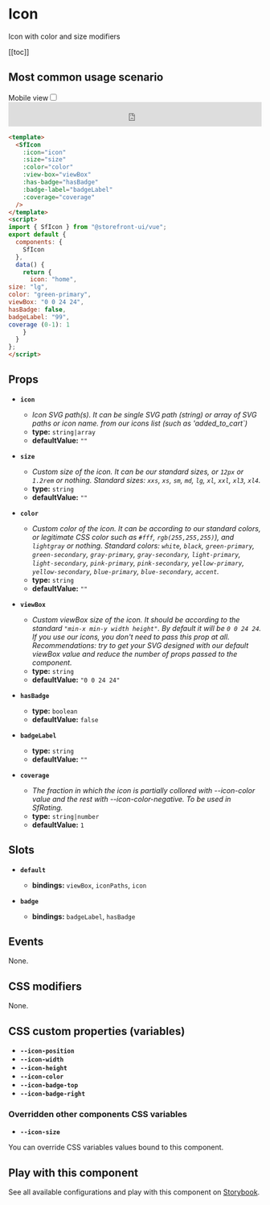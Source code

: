 # Icon

Icon with color and size modifiers

[[toc]]

## Most common usage scenario

<div class="vuepress-mobile">
    <label for="vuepress-mobile" class="vuepress-mobile-label">Mobile view</label><input id="vuepress-mobile" type="checkbox" class="vuepress-mobile-checkbox">
    <iframe class="storybook-iframe" src="https://storybook.storefrontui.io/iframe.html?id=atoms-icon--common" style="width: 100%; border: 0; border-bottom: 1px solid #eee;height: 3rem"></iframe>
  </div>

```html
<template>
  <SfIcon
    :icon="icon"
    :size="size"
    :color="color"
    :view-box="viewBox"
    :has-badge="hasBadge"
    :badge-label="badgeLabel"
    :coverage="coverage"
  />
</template>
<script>
import { SfIcon } from "@storefront-ui/vue";
export default {
  components: {
    SfIcon
  },
  data() {
    return {
      icon: "home",
size: "lg",
color: "green-primary",
viewBox: "0 0 24 24",
hasBadge: false,
badgeLabel: "99",
coverage (0-1): 1
    }
  }
};
</script>
```

## Props

- **`icon`**
  - _Icon SVG path(s). It can be single SVG path (string) or array of SVG paths or icon name. from our icons list (such as 'added_to_cart`)_
  - **type:** `string|array`
  - **defaultValue:** `""`

- **`size`**
  - _Custom size of the icon. It can be our standard sizes, or `12px` or `1.2rem` or nothing. Standard sizes: `xxs`, `xs`, `sm`, `md`, `lg`, `xl`, `xxl`, `xl3`, `xl4`._
  - **type:** `string`
  - **defaultValue:** `""`

- **`color`**
  - _Custom color of the icon. It can be according to our standard colors, or legitimate CSS color such as `#fff`, `rgb(255,255,255)`), and `lightgray` or nothing. Standard colors: `white`, `black`, `green-primary`, `green-secondary`, `gray-primary`, `gray-secondary`, `light-primary`, `light-secondary`, `pink-primary`, `pink-secondary`, `yellow-primary`, `yellow-secondary`, `blue-primary`, `blue-secondary`, `accent`._
  - **type:** `string`
  - **defaultValue:** `""`

- **`viewBox`**
  - _Custom viewBox size of the icon. It should be according to the standard `"min-x min-y width height"`. By default it will be `0 0 24 24`. If you use our icons, you don't need to pass this prop at all. Recommendations: try to get your SVG designed with our default viewBox value and reduce the number of props passed to the component._
  - **type:** `string`
  - **defaultValue:** `"0 0 24 24"`

- **`hasBadge`**
  - **type:** `boolean`
  - **defaultValue:** `false`

- **`badgeLabel`**
  - **type:** `string`
  - **defaultValue:** `""`

- **`coverage`**
  - _The fraction in which the icon is partially collored with --icon-color value and the rest with --icon-color-negative. To be used in SfRating._
  - **type:** `string|number`
  - **defaultValue:** `1`

## Slots

- **`default`**
  - **bindings:** `viewBox`, `iconPaths`, `icon`

- **`badge`**
  - **bindings:** `badgeLabel`, `hasBadge`

## Events

None.

## CSS modifiers

None.

## CSS custom properties (variables)

- **`--icon-position`**
- **`--icon-width`**
- **`--icon-height`**
- **`--icon-color`**
- **`--icon-badge-top`**
- **`--icon-badge-right`**
### Overridden other components CSS variables 
- **`--icon-size`**


You can override CSS variables values bound to this component.

<!-- No _internal components -->

## Play with this component

See all available configurations and play with this component on <a href="https://storybook.storefrontui.io/?path=/story/atoms-icon--common">Storybook</a>.
